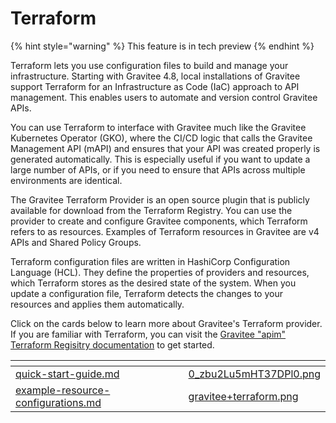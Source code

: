 # Terraform

{% hint style="warning" %}
This feature is in tech preview
{% endhint %}

Terraform lets you use configuration files to build and manage your infrastructure. Starting with Gravitee 4.8, local installations of Gravitee support Terraform for an Infrastructure as Code (IaC) approach to API management. This enables users to automate and version control Gravitee APIs.&#x20;

You can use Terraform to interface with Gravitee much like the Gravitee Kubernetes Operator (GKO), where the CI/CD logic that calls the Gravitee Management API (mAPI) and ensures that your API was created properly is generated automatically. This is especially useful if you want to update a large number of APIs, or if you need to ensure that APIs across multiple environments are identical.

The Gravitee Terraform Provider is an open source plugin that is publicly available for download from the Terraform Registry. You can use the provider to create and configure Gravitee components, which Terraform refers to as resources. Examples of Terraform resources in Gravitee are v4 APIs and Shared Policy Groups.

Terraform configuration files are written in HashiCorp Configuration Language (HCL). They define the properties of providers and resources, which Terraform stores as the desired state of the system. When you update a configuration file, Terraform detects the changes to your resources and applies them automatically.

Click on the cards below to learn more about Gravitee's Terraform provider. If you are familiar with Terraform, you can visit the [Gravitee "apim" Terraform Regisitry documentation](https://registry.terraform.io/providers/gravitee-io/apim/latest/docs/guides/setup) to get started.

<table data-view="cards"><thead><tr><th data-type="content-ref"></th><th data-hidden data-card-cover data-type="files"></th></tr></thead><tbody><tr><td><a href="quick-start-guide.md">quick-start-guide.md</a></td><td><a href="../.gitbook/assets/0_zbu2Lu5mHT37DPl0.png">0_zbu2Lu5mHT37DPl0.png</a></td></tr><tr><td><a href="example-resource-configurations.md">example-resource-configurations.md</a></td><td><a href="../.gitbook/assets/gravitee+terraform.png">gravitee+terraform.png</a></td></tr></tbody></table>
